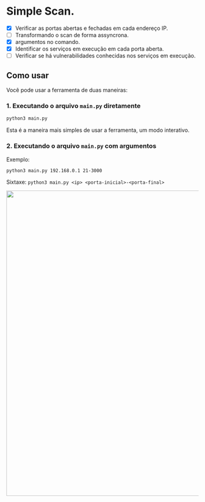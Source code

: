 # Simple Scan.  
- [X] Verificar as portas abertas e fechadas em cada endereço IP.  
- [ ] Transformando o scan de forma assyncrona.
- [x] argumentos no comando.  
- [x] Identificar os serviços em execução em cada porta aberta.  
- [ ] Verificar se há vulnerabilidades conhecidas nos serviços em execução.

## Como usar
Você pode usar a ferramenta de duas maneiras:

### 1. Executando o arquivo `main.py` diretamente
```bash
python3 main.py
```
Esta é a maneira mais simples de usar a ferramenta, um modo interativo.

### 2. Executando o arquivo `main.py` com argumentos
Exemplo:
```bash
python3 main.py 192.168.0.1 21-3000
```
Sixtaxe:
`python3 main.py <ip> <porta-inicial>-<porta-final>`

<div aling= "center">
  <img src="https://github.com/m4rco0/simple_scan/assets/54968908/52aa130f-518d-4cd3-b409-7a613269d7fc" width= "800px">
</div>
